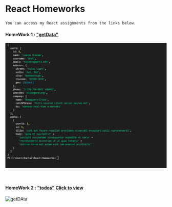 # React Homeworks

```
You can access my React assignments from the links below.
```

#### HomeWork 1 : ["getData"](https://github.com/alikartalonline/React-Homeworks/tree/main/HomeWork1)

![getDAta](https://github.com/alikartalonline/React-Homeworks/blob/main/HomeWork1/assets/1.png)

<br>

#### HomeWork 2 : ["todos"](https://github.com/alikartalonline/React-Homeworks/tree/main/HomeWork2/todoswork) [Click to view](https://todos-alikartalonline.netlify.app/)

![getDAta](https://i.hizliresim.com/o80uhkh.jpg)
